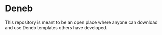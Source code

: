 # Deneb
This repository is meant to be an open place where anyone can download and use Deneb templates others have developed.
